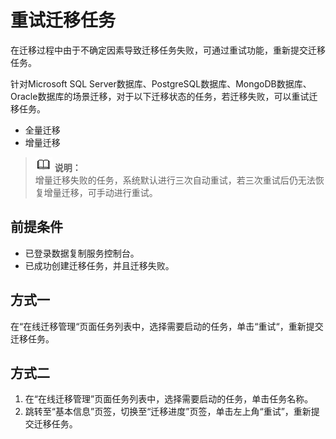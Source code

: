 # 重试迁移任务<a name="drs_03_0003"></a>

在迁移过程中由于不确定因素导致迁移任务失败，可通过重试功能，重新提交迁移任务。

针对Microsoft SQL Server数据库、PostgreSQL数据库、MongoDB数据库、Oracle数据库的场景迁移，对于以下迁移状态的任务，若迁移失败，可以重试迁移任务。

-   全量迁移
-   增量迁移

>![](public_sys-resources/icon-note.gif) **说明：**   
>增量迁移失败的任务，系统默认进行三次自动重试，若三次重试后仍无法恢复增量迁移，可手动进行重试。  

## 前提条件<a name="section16256919193311"></a>

-   已登录数据复制服务控制台。
-   已成功创建迁移任务，并且迁移失败。

## 方式一<a name="section4298797218435"></a>

在“在线迁移管理“页面任务列表中，选择需要启动的任务，单击“重试“，重新提交迁移任务。

## 方式二<a name="section53161511338"></a>

1.  在“在线迁移管理”页面任务列表中，选择需要启动的任务，单击任务名称。
2.  跳转至“基本信息”页签，切换至“迁移进度”页签，单击左上角“重试”，重新提交迁移任务。

